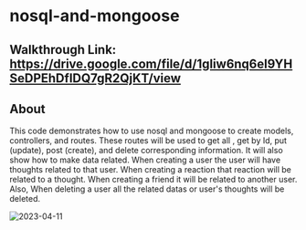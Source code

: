 # nosql-and-mongoose

## Walkthrough Link: https://drive.google.com/file/d/1gIiw6nq6el9YHSeDPEhDfIDQ7gR2QjKT/view

## About 

This code demonstrates how to use nosql and mongoose to create models, controllers, and routes. These routes will be used to get all , get by Id, put (update), post (create), and delete corresponding information. It will also show how to make data related. When creating a user the user will have thoughts related to that user. When creating a reaction that reaction will be related to a thought. When creating a friend it will be related to another user. Also, When deleting a user all the related datas or user's thoughts will be deleted.

![2023-04-11](https://user-images.githubusercontent.com/116615667/231252947-eb35ded8-4e22-4d08-af2c-120cf05d14f3.png)
